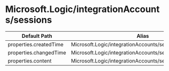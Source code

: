 # Microsoft.Logic/integrationAccounts/sessions

| Default Path | Alias |
|---|---|
| properties.createdTime | Microsoft.Logic/integrationAccounts/sessions/createdTime |
| properties.changedTime | Microsoft.Logic/integrationAccounts/sessions/changedTime |
| properties.content | Microsoft.Logic/integrationAccounts/sessions/content |

